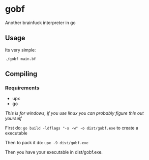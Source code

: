 # gobf

Another brainfuck interpreter in go

## Usage

Its very simple:

`./gobf main.bf`

## Compiling

### Requirements

- upx
- go

_This is for windows, if you use linux you can probably figure this out yourself_

First do:
`go build -ldflags "-s -w" -o dist/gobf.exe`
to create a executable

Then to pack it do: `upx -9 dist/gobf.exe`

Then you have your executable in dist/gobf.exe.
